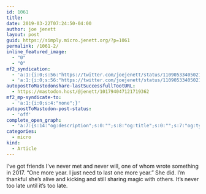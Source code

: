 ```yaml
---
id: 1061
title: 
date: 2019-03-22T07:24:50-04:00
author: joe jenett
layout: post
guid: https://simply.micro.jenett.org/?p=1061
permalink: /1061-2/
inline_featured_image:
  - "0"
  - "0"
mf2_syndication:
  - 'a:1:{i:0;s:56:"https://twitter.com/joejenett/status/1109053340502188033";}'
  - 'a:1:{i:0;s:56:"https://twitter.com/joejenett/status/1109053340502188033";}'
autopostToMastodonshare-lastSuccessfullTootURL:
  - https://mastodon.host/@jenett/101794047121719362
mf2_mp-syndicate-to:
  - 'a:1:{i:0;s:4:"none";}'
autopostToMastodon-post-status:
  - 'off'
complete_open_graph:
  - 'a:7:{s:14:"og:description";s:0:"";s:8:"og:title";s:0:"";s:7:"og:type";s:0:"";s:12:"twitter:card";s:7:"summary";s:15:"twitter:creator";s:0:"";s:19:"twitter:description";s:0:"";s:8:"og:image";s:0:"";}'
categories:
  - micro
kind:
  - Article
---
```

I’ve got friends I’ve never met and never will, one of whom wrote something in 2017. “One more year. I just need to last one more year.” She did. I’m thankful she’s alive and kicking and still sharing magic with others. It’s never too late until it’s too late.